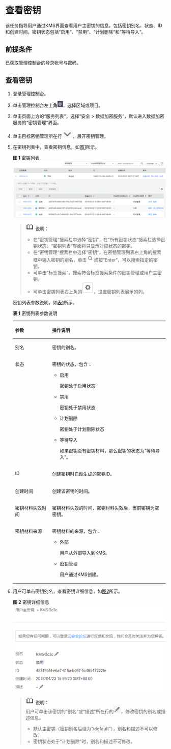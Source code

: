 # 查看密钥<a name="zh-cn_topic_0034330264"></a>

该任务指导用户通过KMS界面查看用户主密钥的信息，包括密钥别名、状态、ID和创建时间。密钥状态包括“启用“、“禁用“、“计划删除“和“等待导入“。

## 前提条件<a name="section6205788316731"></a>

已获取管理控制台的登录帐号与密码。

## 查看密钥<a name="section4980422016839"></a>

1.  登录管理控制台。
2.  单击管理控制台左上角![](figures/icon_region.png)，选择区域或项目。
3.  单击页面上方的“服务列表“，选择“安全  \>  数据加密服务“，默认进入数据加密服务的“密钥管理“界面。
4.  单击目标密钥管理所在行![](figures/icon_list.png)，展开密钥管理。
5.  在密钥列表中，查看密钥信息，如[图1](#fig4265586161137)所示。

    **图 1**  密钥列表<a name="fig4265586161137"></a>  
    ![](figures/密钥列表.png "密钥列表")

    >![](public_sys-resources/icon-note.gif) **说明：**   
    >-   在“密钥管理“搜索栏中选择“密钥“，在“所有密钥状态“搜索栏选择密钥状态，“密钥列表“界面将只显示对应状态的密钥。  
    >-   在“密钥管理“搜索栏中选择“密钥“，在密钥管理列表右上角的搜索框中输入密钥的别名，单击![](figures/icon_search.png)或按“Enter“，可以搜索指定的密钥。  
    >-   可单击“标签搜索“，搜索符合标签搜索条件的密钥管理或用户主密钥。  
    >-   可单击密钥列表右上角的![](figures/icon_setbutton.png)，设置密钥列表展示的列。  

    密钥列表参数说明，如[表1](#table15653286125723)所示。

    **表 1**  密钥列表参数说明

    <a name="table15653286125723"></a>
    <table><thead align="left"><tr id="row50683864125723"><th class="cellrowborder" valign="top" width="24.25%" id="mcps1.2.3.1.1"><p id="p38662352125723"><a name="p38662352125723"></a><a name="p38662352125723"></a>参数</p>
    </th>
    <th class="cellrowborder" valign="top" width="75.75%" id="mcps1.2.3.1.2"><p id="p44642788125723"><a name="p44642788125723"></a><a name="p44642788125723"></a>操作说明</p>
    </th>
    </tr>
    </thead>
    <tbody><tr id="row66240775125723"><td class="cellrowborder" valign="top" width="24.25%" headers="mcps1.2.3.1.1 "><p id="p63902573125723"><a name="p63902573125723"></a><a name="p63902573125723"></a>别名</p>
    </td>
    <td class="cellrowborder" valign="top" width="75.75%" headers="mcps1.2.3.1.2 "><p id="p8725931125723"><a name="p8725931125723"></a><a name="p8725931125723"></a>密钥的别名。</p>
    </td>
    </tr>
    <tr id="row11424523125723"><td class="cellrowborder" valign="top" width="24.25%" headers="mcps1.2.3.1.1 "><p id="p52971202125723"><a name="p52971202125723"></a><a name="p52971202125723"></a>状态</p>
    </td>
    <td class="cellrowborder" valign="top" width="75.75%" headers="mcps1.2.3.1.2 "><p id="p62808932125723"><a name="p62808932125723"></a><a name="p62808932125723"></a>密钥的状态，包含：</p>
    <a name="ul54703791125954"></a><a name="ul54703791125954"></a><ul id="ul54703791125954"><li>启用<p id="p5724277613044"><a name="p5724277613044"></a><a name="p5724277613044"></a>密钥处于启用状态</p>
    </li><li>禁用<p id="p2848035513034"><a name="p2848035513034"></a><a name="p2848035513034"></a>密钥处于禁用状态</p>
    </li><li>计划删除<p id="p2234169813023"><a name="p2234169813023"></a><a name="p2234169813023"></a>密钥处于计划删除状态</p>
    </li><li>等待导入<p id="p1876418588384"><a name="p1876418588384"></a><a name="p1876418588384"></a>如果密钥没有密钥材料，那么密钥的状态为<span class="parmvalue" id="parmvalue17774958153818"><a name="parmvalue17774958153818"></a><a name="parmvalue17774958153818"></a>“等待导入”</span>。</p>
    </li></ul>
    </td>
    </tr>
    <tr id="row28409482125723"><td class="cellrowborder" valign="top" width="24.25%" headers="mcps1.2.3.1.1 "><p id="p19466682125723"><a name="p19466682125723"></a><a name="p19466682125723"></a>ID</p>
    </td>
    <td class="cellrowborder" valign="top" width="75.75%" headers="mcps1.2.3.1.2 "><p id="p33297419125723"><a name="p33297419125723"></a><a name="p33297419125723"></a>创建密钥时自动生成的密钥ID。</p>
    </td>
    </tr>
    <tr id="row31241319125723"><td class="cellrowborder" valign="top" width="24.25%" headers="mcps1.2.3.1.1 "><p id="p47518924125723"><a name="p47518924125723"></a><a name="p47518924125723"></a>创建时间</p>
    </td>
    <td class="cellrowborder" valign="top" width="75.75%" headers="mcps1.2.3.1.2 "><p id="p23827621125723"><a name="p23827621125723"></a><a name="p23827621125723"></a>创建该密钥的时间。</p>
    </td>
    </tr>
    <tr id="row768119172232"><td class="cellrowborder" valign="top" width="24.25%" headers="mcps1.2.3.1.1 "><p id="p5764758143816"><a name="p5764758143816"></a><a name="p5764758143816"></a>密钥材料失效时间</p>
    </td>
    <td class="cellrowborder" valign="top" width="75.75%" headers="mcps1.2.3.1.2 "><p id="p1476425813388"><a name="p1476425813388"></a><a name="p1476425813388"></a>密钥材料失效的时间，密钥材料失效后，当前密钥为空密钥。</p>
    </td>
    </tr>
    <tr id="row26891191232"><td class="cellrowborder" valign="top" width="24.25%" headers="mcps1.2.3.1.1 "><p id="p376411581387"><a name="p376411581387"></a><a name="p376411581387"></a><span id="ph5780658113814"><a name="ph5780658113814"></a><a name="ph5780658113814"></a>密钥</span>材料<span id="ph37801158103812"><a name="ph37801158103812"></a><a name="ph37801158103812"></a>来源</span></p>
    </td>
    <td class="cellrowborder" valign="top" width="75.75%" headers="mcps1.2.3.1.2 "><p id="p0764115833812"><a name="p0764115833812"></a><a name="p0764115833812"></a><span id="ph27807586387"><a name="ph27807586387"></a><a name="ph27807586387"></a>密钥</span>材料<span id="ph1278025823815"><a name="ph1278025823815"></a><a name="ph1278025823815"></a>的来源，包含：</span></p>
    <a name="ul1476475818381"></a><a name="ul1476475818381"></a><ul id="ul1476475818381"><li>外部<p id="p14764165843814"><a name="p14764165843814"></a><a name="p14764165843814"></a>用户从外部导入到KMS。</p>
    </li><li>密钥管理<p id="p1176465810383"><a name="p1176465810383"></a><a name="p1176465810383"></a>用户通过KMS创建。</p>
    </li></ul>
    </td>
    </tr>
    </tbody>
    </table>

6.  用户可单击密钥别名，查看密钥详细信息，如[图2](#fig14725810113147)所示。

    **图 2**  密钥详细信息<a name="fig14725810113147"></a>  
    ![](figures/密钥详细信息.png "密钥详细信息")

    >![](public_sys-resources/icon-note.gif) **说明：**   
    >用户可单击该密钥的“别名“或“描述“所在行的![](figures/icon_edit.png)，修改密钥的别名或描述信息。  
    >-   默认主密钥（密钥别名后缀为“/default”），别名和描述不可以修改。  
    >-   密钥状态处于“计划删除“时，别名和描述不可修改。  


